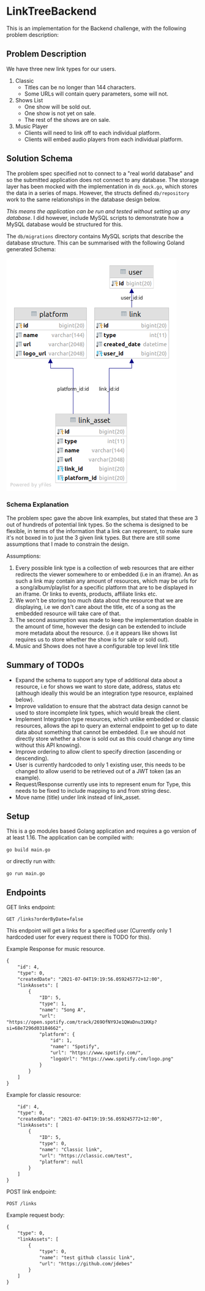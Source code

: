 # LinkTreeBackend

This is an implementation for the Backend challenge, with the following problem description:

## Problem Description
We have three new link types for our users.

1. Classic
    - Titles can be no longer than 144 characters.
    - Some URLs will contain query parameters, some will not.
2. Shows List
    - One show will be sold out.
    - One show is not yet on sale.
    - The rest of the shows are on sale.
3. Music Player
    - Clients will need to link off to each individual platform.
    - Clients will embed audio players from each individual platform.

## Solution Schema

The problem spec specified not to connect to a "real world database" and so the submitted application does not connect to any database. The storage layer has been mocked with the implementation in `db_mock.go`, which stores the
data in a series of maps. However, the structs defined `db/repository` work to the same relationships in the database design below. 

_This means the application can be run and tested without setting up any database_. I did however, include MySQL scripts to demonstrate how a MySQL database would be structured for this.

The `db/migrations` directory contains MySQL scripts that describe the database structure. This can be summarised with the following Goland generated Schema:

![image](db-diagram.png)

### Schema Explanation

The problem spec gave the above link examples, but stated that these are 3 out of hundreds of potential link types. So the schema is designed to be flexible,
in terms of the information that a link can represent, to make sure it's not boxed in to just the 3 given link types. But there are still some assumptions
that I made to constrain the design.

Assumptions:
1. Every possible link type is a collection of web resources that are either redirects the viewer somewhere to or embedded (i.e in an iframe). An as such a link may contain any amount of resources, which may be urls for a song/album/playlist for a specific platform that are to be displayed in an iframe. Or links to events, products, affiliate links etc.
2. We won't be storing too much data about the resource that we are displaying, i.e we don't care about the title, etc of a song as the embedded resource will take care of that.
3. The second assumption was made to keep the implementation doable in the amount of time, however the design can be extended to include more metadata about the resource. (i.e it appears like shows list requires us to store whether the show is for sale or sold out).
4. Music and Shows does not have a configurable top level link title

## Summary of TODOs

- Expand the schema to support any type of additional data about a resource, i.e for shows we want to store date, address, status etc (although ideally this would be an integration type resource, explained below).
- Improve validation to ensure that the abstract data design cannot be used to store incomplete link types, which would break the client.
- Implement Integration type resources, which unlike embedded or classic resources, allows the api to query an external endpoint to get up to date data about something that cannot be embedded. (I.e we should not directly store whether a show is sold out as this could change any time without this API knowing).
- Improve ordering to allow client to specify direction (ascending or descending).
- User is currently hardcoded to only 1 existing user, this needs to be changed to allow userid to be retrieved out of a JWT token (as an example).
- Request/Response currently use ints to represent enum for Type, this needs to be fixed to include mapping to and from string desc.
- Move name (title) under link instead of link_asset.

## Setup

This is a go modules based Golang application and requires a go version of at least 1.16. The application can be compiled with:

`go build main.go`

or directly run with:

`go run main.go`

## Endpoints 

GET links endpoint:

```
GET /links?orderByDate=false
```

This endpoint will get a links for a specified user (Currently only 1 hardcoded user for every request there is TODO for this).

Example Response for music resource.

```
{
    "id": 4,
    "type": 0,
    "createdDate": "2021-07-04T19:19:56.059245772+12:00",
    "linkAssets": [
        {
            "ID": 5,
            "type": 1,
            "name": "Song A",
            "url": "https://open.spotify.com/track/269OfNY9Je1QWaDnu31KKp?si=68e7296d03184662",
            "platform": {
                "id": 1,
                "name": "Spotify",
                "url": "https://www.spotify.com/",
                "logoUrl": "https://www.spotify.com/logo.png"
            }
        }
    ]
}
```

Example for classic resource:

```
    "id": 4,
    "type": 0,
    "createdDate": "2021-07-04T19:19:56.059245772+12:00",
    "linkAssets": [
        {
            "ID": 5,
            "type": 0,
            "name": "Classic link",
            "url": "https://classic.com/test",
            "platform": null
        }
    ]
}
```

POST link endpoint:

```
POST /links
```
 Example request body:
 
```
{
    "type": 0,
    "linkAssets": [
        {
            "type": 0,
            "name": "test github classic link",
            "url": "https://github.com/jdebes"
        }
    ]
}
```